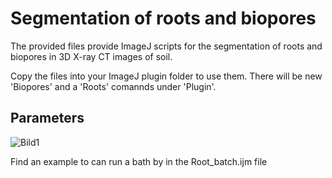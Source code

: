 # Segmentation of roots and biopores

The provided files provide ImageJ scripts for the segmentation of roots and biopores in 3D X-ray CT images of soil. 

Copy the files into your ImageJ plugin folder to use them. There will be new 'Biopores' and a 'Roots' comannds under 'Plugin'.

## Parameters
![Bild1](https://user-images.githubusercontent.com/49753745/177374240-0040fed6-344b-4ebc-899c-0365e32f4bf1.jpg)


Find an example to can run a bath by in the Root_batch.ijm file 
